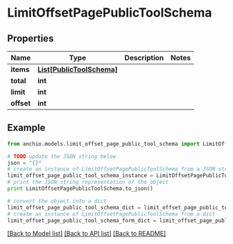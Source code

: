 # LimitOffsetPagePublicToolSchema


## Properties

Name | Type | Description | Notes
------------ | ------------- | ------------- | -------------
**items** | [**List[PublicToolSchema]**](PublicToolSchema.md) |  | 
**total** | **int** |  | 
**limit** | **int** |  | 
**offset** | **int** |  | 

## Example

```python
from anchio.models.limit_offset_page_public_tool_schema import LimitOffsetPagePublicToolSchema

# TODO update the JSON string below
json = "{}"
# create an instance of LimitOffsetPagePublicToolSchema from a JSON string
limit_offset_page_public_tool_schema_instance = LimitOffsetPagePublicToolSchema.from_json(json)
# print the JSON string representation of the object
print LimitOffsetPagePublicToolSchema.to_json()

# convert the object into a dict
limit_offset_page_public_tool_schema_dict = limit_offset_page_public_tool_schema_instance.to_dict()
# create an instance of LimitOffsetPagePublicToolSchema from a dict
limit_offset_page_public_tool_schema_form_dict = limit_offset_page_public_tool_schema.from_dict(limit_offset_page_public_tool_schema_dict)
```
[[Back to Model list]](../README.md#documentation-for-models) [[Back to API list]](../README.md#documentation-for-api-endpoints) [[Back to README]](../README.md)


